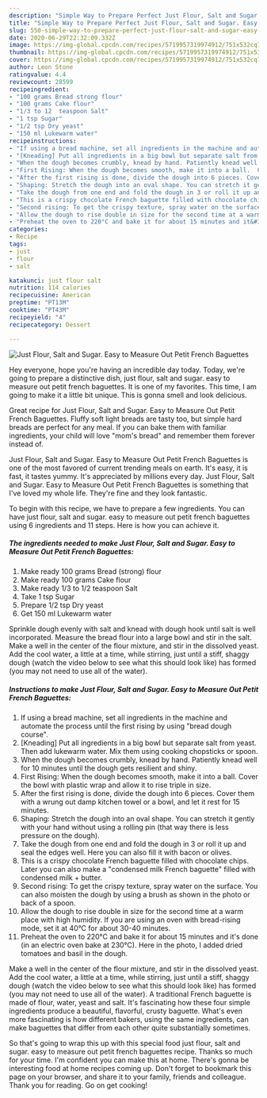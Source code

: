 ```yaml
---
description: "Simple Way to Prepare Perfect Just Flour, Salt and Sugar. Easy to Measure Out Petit French Baguettes"
title: "Simple Way to Prepare Perfect Just Flour, Salt and Sugar. Easy to Measure Out Petit French Baguettes"
slug: 550-simple-way-to-prepare-perfect-just-flour-salt-and-sugar-easy-to-measure-out-petit-french-baguettes
date: 2020-06-29T22:32:09.332Z
image: https://img-global.cpcdn.com/recipes/5719957319974912/751x532cq70/just-flour-salt-and-sugar-easy-to-measure-out-petit-french-baguettes-recipe-main-photo.jpg
thumbnail: https://img-global.cpcdn.com/recipes/5719957319974912/751x532cq70/just-flour-salt-and-sugar-easy-to-measure-out-petit-french-baguettes-recipe-main-photo.jpg
cover: https://img-global.cpcdn.com/recipes/5719957319974912/751x532cq70/just-flour-salt-and-sugar-easy-to-measure-out-petit-french-baguettes-recipe-main-photo.jpg
author: Leon Stone
ratingvalue: 4.4
reviewcount: 28599
recipeingredient:
- "100 grams Bread strong flour"
- "100 grams Cake flour"
- "1/3 to 12  teaspoon Salt"
- "1 tsp Sugar"
- "1/2 tsp Dry yeast"
- "150 ml Lukewarm water"
recipeinstructions:
- "If using a bread machine, set all ingredients in the machine and automate the process until the first rising by using &#34;bread dough course&#34;."
- "[Kneading] Put all ingredients in a big bowl but separate salt from yeast. Then add lukewarm water. Mix them using cooking chopsticks or spoon."
- "When the dough becomes crumbly, knead by hand. Patiently knead well for 10 minutes until the dough gets resilient and shiny."
- "First Rising: When the dough becomes smooth, make it into a ball.  Cover the bowl with plastic wrap and allow it to rise triple in size."
- "After the first rising is done, divide the dough into 6 pieces. Cover them with a wrung out damp kitchen towel or a bowl, and let it rest for 15 minutes."
- "Shaping: Stretch the dough into an oval shape. You can stretch it gently with your hand without using a rolling pin (that way there is less pressure on the dough)."
- "Take the dough from one end and fold the dough in 3 or roll it up and seal the edges well. Here you can also fill it with bacon or olives."
- "This is a crispy chocolate French baguette filled with chocolate chips. Later you can also make a &#34;condensed milk French baguette&#34; filled with condensed milk + butter."
- "Second rising: To get the crispy texture, spray water on the surface. You can also moisten the dough by using a brush as shown in the photo or back of a spoon."
- "Allow the dough to rise double in size for the second time at a warm place with high humidity. If you are using an oven with bread-rising mode, set it at 40°C for about 30-40 minutes."
- "Preheat the oven to 220°C and bake it for about 15 minutes and it&#39;s done (in an electric oven bake at 230°C). Here in the photo, I added dried tomatoes and basil in the dough."
categories:
- Recipe
tags:
- just
- flour
- salt

katakunci: just flour salt 
nutrition: 114 calories
recipecuisine: American
preptime: "PT13M"
cooktime: "PT43M"
recipeyield: "4"
recipecategory: Dessert

---
```



![Just Flour, Salt and Sugar. Easy to Measure Out Petit French Baguettes](https://img-global.cpcdn.com/recipes/5719957319974912/751x532cq70/just-flour-salt-and-sugar-easy-to-measure-out-petit-french-baguettes-recipe-main-photo.jpg)

Hey everyone, hope you're having an incredible day today. Today, we're going to prepare a distinctive dish, just flour, salt and sugar. easy to measure out petit french baguettes. It is one of my favorites. This time, I am going to make it a little bit unique. This is gonna smell and look delicious.

Great recipe for Just Flour, Salt and Sugar. Easy to Measure Out Petit French Baguettes. Fluffy soft light breads are tasty too, but simple hard breads are perfect for any meal. If you can bake them with familiar ingredients, your child will love &#34;mom&#39;s bread&#34; and remember them forever instead of.

Just Flour, Salt and Sugar. Easy to Measure Out Petit French Baguettes is one of the most favored of current trending meals on earth. It's easy, it is fast, it tastes yummy. It's appreciated by millions every day. Just Flour, Salt and Sugar. Easy to Measure Out Petit French Baguettes is something that I've loved my whole life. They're fine and they look fantastic.


To begin with this recipe, we have to prepare a few ingredients. You can have just flour, salt and sugar. easy to measure out petit french baguettes using 6 ingredients and 11 steps. Here is how you can achieve it.

<!--inarticleads1-->

##### The ingredients needed to make Just Flour, Salt and Sugar. Easy to Measure Out Petit French Baguettes:

1. Make ready 100 grams Bread (strong) flour
1. Make ready 100 grams Cake flour
1. Make ready 1/3 to 1/2  teaspoon Salt
1. Take 1 tsp Sugar
1. Prepare 1/2 tsp Dry yeast
1. Get 150 ml Lukewarm water


Sprinkle dough evenly with salt and knead with dough hook until salt is well incorporated. Measure the bread flour into a large bowl and stir in the salt. Make a well in the center of the flour mixture, and stir in the dissolved yeast. Add the cool water, a little at a time, while stirring, just until a stiff, shaggy dough (watch the video below to see what this should look like) has formed (you may not need to use all of the water). 

<!--inarticleads2-->

##### Instructions to make Just Flour, Salt and Sugar. Easy to Measure Out Petit French Baguettes:

1. If using a bread machine, set all ingredients in the machine and automate the process until the first rising by using &#34;bread dough course&#34;.
1. [Kneading] Put all ingredients in a big bowl but separate salt from yeast. Then add lukewarm water. Mix them using cooking chopsticks or spoon.
1. When the dough becomes crumbly, knead by hand. Patiently knead well for 10 minutes until the dough gets resilient and shiny.
1. First Rising: When the dough becomes smooth, make it into a ball.  Cover the bowl with plastic wrap and allow it to rise triple in size.
1. After the first rising is done, divide the dough into 6 pieces. Cover them with a wrung out damp kitchen towel or a bowl, and let it rest for 15 minutes.
1. Shaping: Stretch the dough into an oval shape. You can stretch it gently with your hand without using a rolling pin (that way there is less pressure on the dough).
1. Take the dough from one end and fold the dough in 3 or roll it up and seal the edges well. Here you can also fill it with bacon or olives.
1. This is a crispy chocolate French baguette filled with chocolate chips. Later you can also make a &#34;condensed milk French baguette&#34; filled with condensed milk + butter.
1. Second rising: To get the crispy texture, spray water on the surface. You can also moisten the dough by using a brush as shown in the photo or back of a spoon.
1. Allow the dough to rise double in size for the second time at a warm place with high humidity. If you are using an oven with bread-rising mode, set it at 40°C for about 30-40 minutes.
1. Preheat the oven to 220°C and bake it for about 15 minutes and it&#39;s done (in an electric oven bake at 230°C). Here in the photo, I added dried tomatoes and basil in the dough.


Make a well in the center of the flour mixture, and stir in the dissolved yeast. Add the cool water, a little at a time, while stirring, just until a stiff, shaggy dough (watch the video below to see what this should look like) has formed (you may not need to use all of the water). A traditional French baguette is made of flour, water, yeast and salt. It&#39;s fascinating how these four simple ingredients produce a beautiful, flavorful, crusty baguette. What&#39;s even more fascinating is how different bakers, using the same ingredients, can make baguettes that differ from each other quite substantially sometimes. 

So that's going to wrap this up with this special food just flour, salt and sugar. easy to measure out petit french baguettes recipe. Thanks so much for your time. I'm confident you can make this at home. There's gonna be interesting food at home recipes coming up. Don't forget to bookmark this page on your browser, and share it to your family, friends and colleague. Thank you for reading. Go on get cooking!
